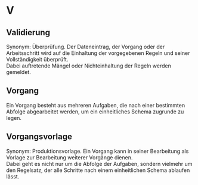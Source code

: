 # V

## Validierung

Synonym: Überprüfung. Der Dateneintrag, der Vorgang oder der Arbeitsschritt wird auf die Einhaltung der vorgegebenen Regeln und seiner Vollständigkeit überprüft.  
Dabei auftretende Mängel oder Nichteinhaltung der Regeln werden gemeldet.

## Vorgang

Ein Vorgang besteht aus mehreren Aufgaben, die nach einer bestimmten Abfolge abgearbeitet werden, um ein einheitliches Schema zugrunde zu legen.

## Vorgangsvorlage

Synonym: Produktionsvorlage. Ein Vorgang kann in seiner Bearbeitung als Vorlage zur Bearbeitung weiterer Vorgänge dienen.  
Dabei geht es nicht nur um die Abfolge der Aufgaben, sondern vielmehr um den Regelsatz, der alle Schritte nach einem einheitlichen Schema ablaufen lässt.

